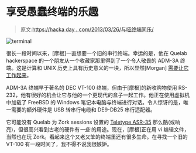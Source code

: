 # 享受愚蠢终端的乐趣

> 原文:[https://hacka day . com/2013/03/26/与哑终端同乐/](https://hackaday.com/2013/03/26/having-fun-with-dumb-terminals/)

![terminal](../Images/6c3d1583c896ac80e1bf207a52f8e53a.png)

很长一段时间以来，[摩根]一直想要一个旧的串行终端。幸运的是，他在 Quelab hackerspace 的一个朋友从一个收藏家那里得到了一个令人敬畏的 ADM-3A 终端。这是计算和 UNIX 历史上具有历史意义的一块，所以显然[Morgan] [需要让它工作起来](http://quelab.net/wordpress/6391/old-tech-adm-3a-serial-terminal/)。

ADM-3A 终端早于著名的 DEC VT-100 终端，但由于[摩根]的新收购物使用 RS-232，他有很好的机会让它与他的一个更现代的盒子一起工作。他正在使用虚拟机中加载了 FreeBSD 的 Windows 笔记本电脑与终端进行对话。令人惊讶的是，唯一需要的额外硬件是 USB 转串行电缆和 DE9-DB25 串行适配器。

它可能没有 Quelab 为 Zork sessions 设置的 [Teletype ASR-35](http://www.flickr.com/photos/killbox/7839549408/in/set-72157626476715713/lightbox/) 那么酷(或响亮)，但很高兴看到古老的硬件有*一些* 的用途。现在，[摩根]正在用 vi 编辑文件，当然也在玩 Zork。看起来这个又老又笨的终端里还有很多生命。在寻找一个旧的 VT-100 有一段时间了，我不得不说我很嫉妒。